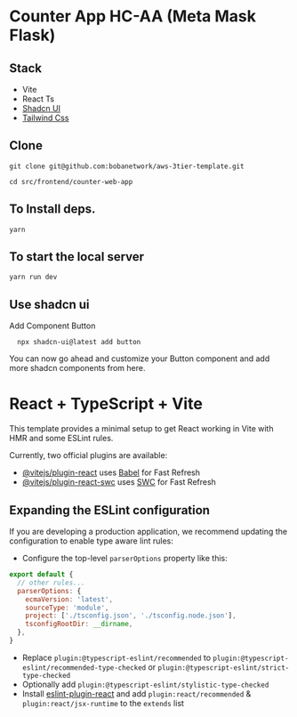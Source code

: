 # Counter App HC-AA (Meta Mask Flask)


## Stack 
- Vite 
- React Ts
- [Shadcn UI](https://ui.shadcn.com/docs) 
- [Tailwind Css](https://tailwindcss.com/docs/installation)


## Clone 

```
git clone git@github.com:bobanetwork/aws-3tier-template.git

cd src/frontend/counter-web-app

```

## To Install deps.

``` yarn ```

## To start the local server  

```
yarn run dev
```

## Use shadcn ui 

Add Component Button 

```
  npx shadcn-ui@latest add button
```

You can now go ahead and customize your Button component and add more shadcn components from here.



# React + TypeScript + Vite

This template provides a minimal setup to get React working in Vite with HMR and some ESLint rules.

Currently, two official plugins are available:

- [@vitejs/plugin-react](https://github.com/vitejs/vite-plugin-react/blob/main/packages/plugin-react/README.md) uses [Babel](https://babeljs.io/) for Fast Refresh
- [@vitejs/plugin-react-swc](https://github.com/vitejs/vite-plugin-react-swc) uses [SWC](https://swc.rs/) for Fast Refresh

## Expanding the ESLint configuration

If you are developing a production application, we recommend updating the configuration to enable type aware lint rules:

- Configure the top-level `parserOptions` property like this:

```js
export default {
  // other rules...
  parserOptions: {
    ecmaVersion: 'latest',
    sourceType: 'module',
    project: ['./tsconfig.json', './tsconfig.node.json'],
    tsconfigRootDir: __dirname,
  },
}
```

- Replace `plugin:@typescript-eslint/recommended` to `plugin:@typescript-eslint/recommended-type-checked` or `plugin:@typescript-eslint/strict-type-checked`
- Optionally add `plugin:@typescript-eslint/stylistic-type-checked`
- Install [eslint-plugin-react](https://github.com/jsx-eslint/eslint-plugin-react) and add `plugin:react/recommended` & `plugin:react/jsx-runtime` to the `extends` list
